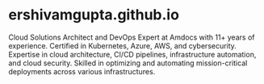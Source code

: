 # ershivamgupta.github.io
Cloud Solutions Architect and DevOps Expert at Amdocs with 11+ years of experience. Certified in Kubernetes, Azure, AWS, and cybersecurity. Expertise in cloud architecture, CI/CD pipelines, infrastructure automation, and cloud security. Skilled in optimizing and automating mission-critical deployments across various infrastructures.
